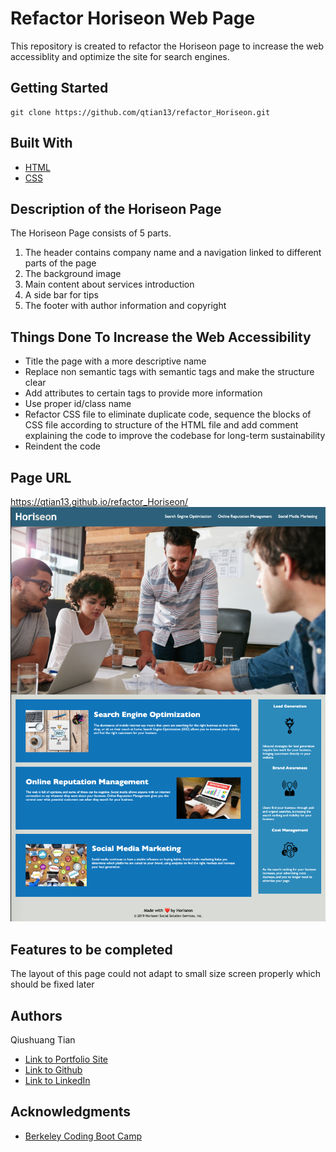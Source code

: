 # Refactor Horiseon Web Page
This repository is created to refactor the Horiseon page to increase the web accessiblity and optimize the site for search engines.

## Getting Started
```console
git clone https://github.com/qtian13/refactor_Horiseon.git
```

## Built With

* [HTML](https://developer.mozilla.org/en-US/docs/Web/HTML)
* [CSS](https://developer.mozilla.org/en-US/docs/Web/CSS)

## Description of the Horiseon Page
The Horiseon Page consists of 5 parts.
1. The header contains company name and a navigation linked to different parts of the page
1. The background image
1. Main content about services introduction
1. A side bar for tips
1. The footer with author information and copyright

## Things Done To Increase the Web Accessibility
* Title the page with a more descriptive name
* Replace non semantic tags with semantic tags and make the structure clear
* Add attributes to certain tags to provide more information
* Use proper id/class name
* Refactor CSS file to eliminate duplicate code, sequence the blocks of CSS file according to structure of the HTML file and add comment explaining the code to improve the codebase for long-term sustainability
* Reindent the code

## Page URL
https://qtian13.github.io/refactor_Horiseon/
![Horiseon Homepage](assets/images/HoriseonHomepage.png)


## Features to be completed
The layout of this page could not adapt to small size screen properly which should be fixed later

## Authors
Qiushuang Tian
- [Link to Portfolio Site](#)
- [Link to Github](https://github.com/qtian13)
- [Link to LinkedIn](https://www.linkedin.com/in/qiushuang-tian-a9754248/)


## Acknowledgments

- [Berkeley Coding Boot Camp](https://bootcamp.berkeley.edu/coding/)





